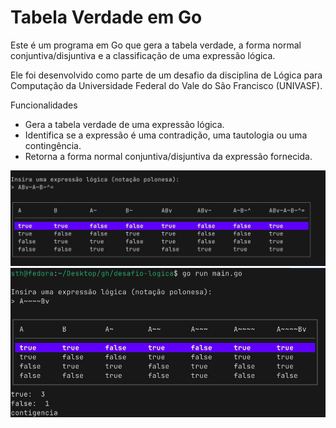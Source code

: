 # Tabela Verdade em Go

Este é um programa em Go que gera a tabela verdade, a forma normal conjuntiva/disjuntiva e a classificação de uma expressão lógica.

Ele foi desenvolvido como parte de um desafio da disciplina de Lógica para Computação da Universidade Federal do Vale do São Francisco (UNIVASF).

Funcionalidades
- Gera a tabela verdade de uma expressão lógica.
- Identifica se a expressão é uma contradição, uma tautologia ou uma contingência.
- Retorna a forma normal conjuntiva/disjuntiva da expressão fornecida.

![truthtable](https://github.com/sth4rley/desafio-logica/blob/main/screenshots/1.png?raw=true)
![truthtable](https://github.com/sth4rley/desafio-logica/blob/main/screenshots/2.png?raw=true)
